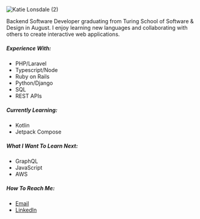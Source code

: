 ![Katie Lonsdale (2)](https://github.com/KatieLonsdale/KatieLonsdale/assets/118778749/2d5498d1-90a1-4046-bf4b-fec7c507899a)

<p> Backend Software Developer graduating from Turing School of Software & Design in August. I enjoy learning new languages and collaborating with others to create interactive web applications.</p>

##### Experience With:
- PHP/Laravel
- Typescript/Node
- Ruby on Rails
- Python/Django
- SQL
- REST APIs

##### Currently Learning:
- Kotlin
- Jetpack Compose

##### What I Want To Learn Next:
- GraphQL
- JavaScript
- AWS

##### How To Reach Me:
- [Email](mailto:katie952@gmail.com)
- [LinkedIn](https://www.linkedin.com/in/katherine-lonsdale-7b215185/)


<!--
**KatieLonsdale/KatieLonsdale** is a ✨ _special_ ✨ repository because its `README.md` (this file) appears on your GitHub profile.

Here are some ideas to get you started:

- 🔭 I’m currently working on ...
- 🌱 I’m currently learning ...
- 👯 I’m looking to collaborate on ...
- 🤔 I’m looking for help with ...
- 💬 Ask me about ...
- 📫 How to reach me: ...
- 😄 Pronouns: ...
- ⚡ Fun fact: ...
-->

